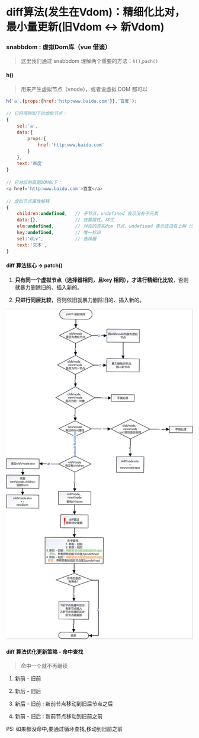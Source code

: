 # diff算法(发生在Vdom)：精细化比对，最小量更新(旧Vdom ↔ 新Vdom)

### snabbdom : 虚拟Dom库（vue 借鉴）

> 这里我们通过 snabbdom 理解两个重要的方法：`h()`,`pach()`

#### h()

> 用来产生虚拟节点（vnode），或者说虚拟 DOM 都可以

```js
h('a',{props:{href:'http:www.baidu.com'}},'百度');

// 它将得到如下的虚拟节点：
{
    sel:'a',
    data:{
        props:{
            href:'http:www.baidu.com'
        }
    },
    text:'百度'
}

// 它对应的真是DOM如下：
<a href='http:www.baidu.com'>百度</a>

// 虚拟节点属性解释
{
    children:undefined,   // 子节点，undefined 表示没有子元素
    data:{},              // 放置属性、样式
    elm:undefined,        // 对应的真实dom 节点，undefined 表示还没有上树（没有被渲染到dom树上）
    key:undefined,        // 唯一标识
    sel:'div',            // 选择器
    text:'文本',    
}
```

#### diff 算法核心 -> patch() 

1. **只有同一个虚拟节点（选择器相同，且key 相同），才进行精细化比较**，否则就暴力删除旧的、插入新的。

2. **只进行同层比较**，否则依旧就暴力删除旧的、插入新的。

![diff算法流程图](../../../Img/diff算法流程图.png)

#### diff 算法优化更新策略 - 命中查找

> 命中一个就不再继续

1. 新前 - 旧前

2. 新后 - 旧后

3. 新后 - 旧前  : 新前节点移动到旧后节点之后

4. 新前 - 旧后  : 新前节点移动到旧前之前

PS: 如果都没命中,要通过循环查找,移动到旧前之前